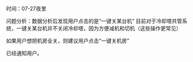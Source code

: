 时间：07-27夜里

问题分析：数据分析后发现用户点击的是“一键关某台机”
  目前对于冷却塔共管系统，一键关某台机并不关闭冷却塔，因为方便减机和切机（这些操作更常见）
  
  如果用户想把机房全关，则建议用户点击“一键关机房”
  
  
已经通知用户。